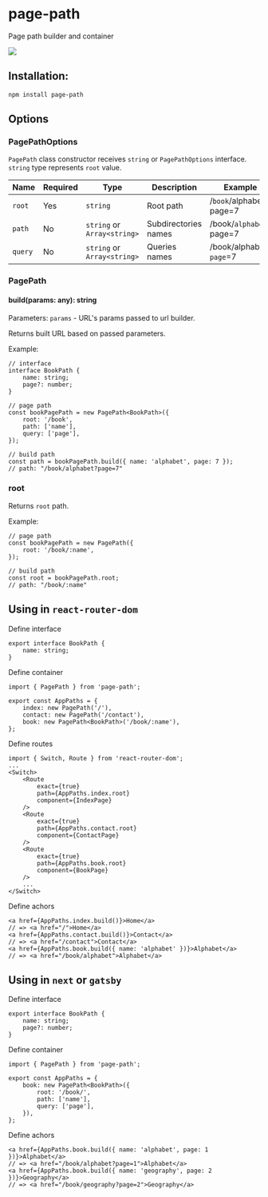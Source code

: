 # page-path

Page path builder and container

<a href="https://www.npmjs.com/package/page-path">
    <img src="https://nodei.co/npm/page-path.png?mini=true"/>
</a>

## Installation:

```
npm install page-path
```

## Options

### PagePathOptions

`PagePath` class constructor receives `string` or `PagePathOptions` interface. `string` type represents `root` value.

| Name    | Required | Type                        | Description          | Example                 |
| ------- | -------- | --------------------------- | -------------------- | ----------------------- |
| `root`  | Yes      | `string`                    | Root path            | /`book`/alphabet?page=7 |
| `path`  | No       | `string` or `Array<string>` | Subdirectories names | /book/`alphabet`?page=7 |
| `query` | No       | `string` or `Array<string>` | Queries names        | /book/alphabet?`page`=7 |

### PagePath

#### build(params: any): string

Parameters:
`params` - URL's params passed to url builder.

Returns built URL based on passed parameters.

Example:

```tsx
// interface
interface BookPath {
    name: string;
    page?: number;
}

// page path
const bookPagePath = new PagePath<BookPath>({
    root: '/book',
    path: ['name'],
    query: ['page'],
});

// build path
const path = bookPagePath.build({ name: 'alphabet', page: 7 });
// path: "/book/alphabet?page=7"
```

### root

Returns `root` path.

Example:

```tsx
// page path
const bookPagePath = new PagePath({
    root: '/book/:name',
});

// build path
const root = bookPagePath.root;
// path: "/book/:name"
```

## Using in `react-router-dom`

Define interface

```tsx
export interface BookPath {
    name: string;
}
```

Define container

```tsx
import { PagePath } from 'page-path';

export const AppPaths = {
    index: new PagePath('/'),
    contact: new PagePath('/contact'),
    book: new PagePath<BookPath>('/book/:name'),
};
```

Define routes

```tsx
import { Switch, Route } from 'react-router-dom';
...
<Switch>
    <Route
        exact={true}
        path={AppPaths.index.root}
        component={IndexPage}
    />
    <Route
        exact={true}
        path={AppPaths.contact.root}
        component={ContactPage}
    />
    <Route
        exact={true}
        path={AppPaths.book.root}
        component={BookPage}
    />
    ...
</Switch>
```

Define achors

```tsx
<a href={AppPaths.index.build()}>Home</a>
// => <a href="/">Home</a>
<a href={AppPaths.contact.build()}>Contact</a>
// => <a href="/contact">Contact</a>
<a href={AppPaths.book.build({ name: 'alphabet' })}>Alphabet</a>
// => <a href="/book/alphabet">Alphabet</a>
```

## Using in `next` or `gatsby`

Define interface

```tsx
export interface BookPath {
    name: string;
    page?: number;
}
```

Define container

```tsx
import { PagePath } from 'page-path';

export const AppPaths = {
    book: new PagePath<BookPath>({
        root: '/book/',
        path: ['name'],
        query: ['page'],
    }),
};
```

Define achors

```tsx
<a href={AppPaths.book.build({ name: 'alphabet', page: 1 })}>Alphabet</a>
// => <a href="/book/alphabet?page=1">Alphabet</a>
<a href={AppPaths.book.build({ name: 'geography', page: 2 })}>Geography</a>
// => <a href="/book/geography?page=2">Geography</a>
```
